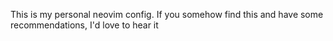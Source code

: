 This is my personal neovim config. If you somehow find this and have some recommendations, I'd love to hear it
